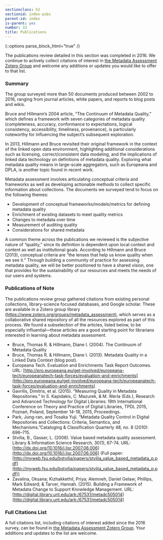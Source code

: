 ```yaml
---
sectionclass: h2
sectionid: index-pubs
parent-id: index
is-parent: yes
number: 33
title: Publications
---
```


   {::options parse_block_html="true" /}

The publications review detailed in this section was completed in 2016. We continue to actively collect citations of interest in [the Metadata Assessment Zotero Group](https://www.zotero.org/groups/metadata_assessment) and welcome any additions or updates you would like to offer to that list.

<h3>Summary</h3>

The group surveyed more than 50 documents produced between 2002 to 2016, ranging from journal articles, white papers, and reports to blog posts and wikis.

Bruce and Hillmann’s 2004 article, “The Continuum of Metadata Quality,” which defines a framework with seven categories of metadata quality (completeness, accuracy, conformance to expectations, logical consistency, accessibility, timeliness, provenance), is particularly noteworthy for influencing the subject’s subsequent exploration.

In 2013, Hillmann and Bruce revisited their original framework in the context of the linked open data environment, highlighting additional considerations such as licensing, correct/consistent data modeling, and the implications of linked data technology on definitions of metadata quality. Exploring what metadata quality means in large-scale aggregators, such as Europeana and DPLA, is another topic found in recent work.

Metadata assessment involves articulating conceptual criteria and frameworks as well as developing actionable methods to collect specific information about collections. The documents we surveyed tend to focus on the following themes:

   - Development of conceptual frameworks/models/metrics for defining metadata quality
   - Enrichment of existing datasets to meet quality metrics
   - Changes to metadata over time
   - Measurement of auditing quality
   - Considerations for shared metadata


A common theme across the publications we reviewed is the subjective nature of “quality,” since its definition is dependent upon local context and content as well as institutional goals. According to Hillmann and Bruce (2013), conceptual criteria are “the lenses that help us know quality when we see it.” Through building a community of practice for assessing metadata quality, we will be better positioned to have a shared vision, one that provides for the sustainability of our resources and meets the needs of our users and systems.

<h3>Publications of Note</h3>

The publications review group gathered citations from existing personal collections, library-science focused databases, and Google scholar. These are available in a Zotero group library [(https://www.zotero.org/groups/metadata_assessment)](https://www.zotero.org/groups/metadata_assessment), which serves as a collaborative shared repository of all the resources explored as part of this process. We found a subselection of the articles, listed below, to be especially influential—these articles are a good starting point for librarians interested in learning about metadata assessment.


   - Bruce, Thomas R. & Hillmann, Diane I. (2004). The Continuum of Metadata Quality
   - Bruce, Thomas R. & Hillmann, Diane I.  (2013). Metadata Quality in a Linked Data Context (blog post).
   - Europeana Tech. Evaluation and Enrichments Task Report Outcomes. URL: [http://pro.europeana.eu/get-involved/europeana-tech/europeanatech-task-forces/evaluation-and-enrichments](http://pro.europeana.eu/get-involved/europeana-tech/europeanatech-task-forces/evaluation-and-enrichments)
   - Gavrilis, Dimitris, et al. (2015). “Measuring Quality in Metadata Repositories.” In S. Kapidakis, C. Mazurek, & M. Werla (Eds.), Research and Advanced Technology for Digital Libraries: 19th International Conference on Theory and Practice of Digital Libraries, TPDL 2015, Poznań, Poland, September 14-18, 2015, Proceedings.
   - Park, Jung-ran, and Tosaka Yuji. “Metadata Quality Control in Digital Repositories and Collections: Criteria, Semantics, and Mechanisms.”Cataloging & Classification Quarterly 48, no. 8 (2010): 696–715.
   - Stvilia, B., Gasser, L. (2008). Value based metadata quality assessment. Library & Information Science Research, 30(1), 67-74. URL: [http://dx.doi.org/10.1016/j.lisr.2007.06.006](http://dx.doi.org/10.1016/j.lisr.2007.06.006) (Full paper: [http://myweb.fsu.edu/bstvilia/papers/stvilia_value_based_metadata_p.pdf](http://myweb.fsu.edu/bstvilia/papers/stvilia_value_based_metadata_p.pdf))
   - Zavalina, Oksana; Kizhakkethil, Priya; Alemneh, Daniel Gelaw; Phillips, Mark Edward; & Tarver, Hannah. (2015). Building a Framework of Metadata Change to Support Knowledge Management. URL: [http://digital.library.unt.edu/ark:/67531/metadc505014](http://digital.library.unt.edu/ark:/67531/metadc505014)

<h3>Full Citations List</h3>

A full citations list, including citations of interest added since the 2016 survey, can be found in [the Metadata Assessment Zotero Group](https://www.zotero.org/groups/metadata_assessment). Your additions and updates to the list are welcome.

